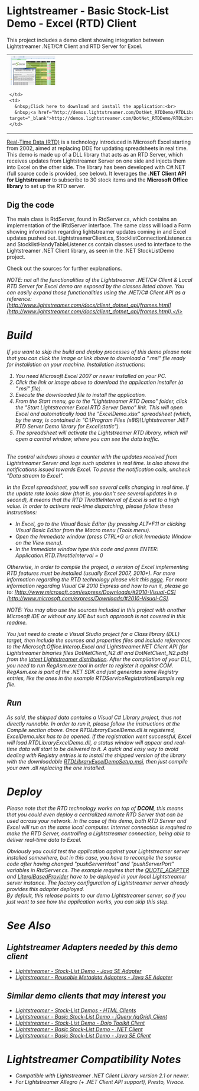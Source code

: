# Lightstreamer - Basic Stock-List Demo - Excel (RTD) Client #

This project includes a demo client showing integration between Lightstreamer .NET/C# Client and RTD Server for Excel.

<table>
  <tr>
    <td style="text-align: left">
      &nbsp;<a href="http://demos.lightstreamer.com/DotNet_RTDDemo/RTDLibraryExcelDemoSetup.msi" target="_blank"><img src="screen_rtd_new.png"></a>&nbsp;
      
    </td>
    <td>
      &nbsp;Click here to download and install the application:<br>
      &nbsp;<a href="http://demos.lightstreamer.com/DotNet_RTDDemo/RTDLibraryExcelDemoSetup.msi" target="_blank">http://demos.lightstreamer.com/DotNet_RTDDemo/RTDLibraryExcelDemoSetup.msi</a>
    </td>
  </tr>
</table>

[Real-Time Data (RTD)](http://en.wikipedia.org/wiki/Microsoft_Excel#Using_external_data) is a technology introduced in Microsoft Excel starting from 2002, aimed at replacing DDE for updating spreadsheets in real time.<br>
This demo is made up of a DLL library that acts as an RTD Server, which receives updates from Lightstreamer Server on one side and injects them into Excel on the other side. The library has been developed with C#.NET (full source code is provided, see below). It leverages the <b>.NET Client API for Lightstreamer</b> to subscribe to 30 stock items and the <b>Microsoft Office library</b> to set up the RTD server.

## Dig the code ##

The main class is RtdServer, found in RtdServer.cs, which contains an implementation of the IRtdServer interface. The same class will load a Form showing information regarding lightstreamer updates coming in and Excel updates pushed out.
LightstreamerClient.cs, StocklistConnectionListener.cs and StocklistHandyTableListener.cs contain classes used to interface to the Lightstreamer .NET Client library, as seen in the .NET StockListDemo project.
  
Check out the sources for further explanations.

<i>NOTE: not all the functionalities of the Lightstreamer .NET/C# Client & Local RTD Server for Excel demo are exposed by the classes listed above. You can easily expand those functionalities using the .NET/C# Client API as a reference: [http://www.lightstreamer.com/docs/client_dotnet_api/frames.html](http://www.lightstreamer.com/docs/client_dotnet_api/frames.html).</i>


# Build #

If you want to skip the build and deploy processes of this demo please note that you can click the image or link above to download a ".msi" file ready for installation on your machine. Installation instructions:<br>

1. You need Microsoft Excel 2007 or newer installed on your PC.
2. Click the link or image above to download the application installer (a ".msi" file).
3. Execute the downloaded file to install the application.
4. From the Start menu, go to the "Lightstreamer RTD Demo" folder, click the "Start Lightstreamer Excel RTD Server Demo" link. This will open Excel and automatically load the "ExcelDemo.xlsx" spreadsheet (which, by the way, is contained in "C:\Program Files (x86)\Lightstreamer .NET RTD Server Demo library for Excel\static").
5. The spreadsheet will activate the Lightstreamer RTD library, which will open a control window, where you can see the data traffic.
<br>
The control windows shows a counter with the updates received from Lightstreamer Server and logs such updates in real time. Is also shows the notifications issued towards Excel. To pause the notification calls, uncheck "Data stream to Excel".

In the Excel spreadsheet, you will see several cells changing in real time. If the update rate looks slow (that is, you don't see several updates in a second), it means that the RTD ThrottleInterval of Excel is set to a high value. In order to activare real-time dispatching, please follow these instructions:
* In Excel, go to the Visual Basic Editor (by pressing ALT+F11 or clicking Visual Basic Editor from the Macro menu (Tools menu).
* Open the Immediate window (press CTRL+G or click Immediate Window on the View menu).
* In the Immediate window type this code and press ENTER: Application.RTD.ThrottleInterval = 0

Otherwise, in order to compile the project, a version of Excel implementing RTD features must be installed (usually Excel 2007, 2010+). For more information regarding the RTD technology please visit this [page](http://social.msdn.microsoft.com/Search/en-us?query=RTD).
For more information regarding Visual C# 2010 Express and how to run it, please go to: [http://www.microsoft.com/express/Downloads/#2010-Visual-CS](http://www.microsoft.com/express/Downloads/#2010-Visual-CS).
  
<i>NOTE: You may also use the sources included in this project with another Microsoft IDE or without any IDE but such approach is not covered in this readme.</i>

You just need to create a Visual Studio project for a Class library (DLL) target, then include the sources and properties files and include references to the Microsoft.Office.Interop.Excel and Lightstreamer.NET Client API (for Lightstreamer binaries files DotNetClient_N2.dll and DotNetClient_N2.pdb) from the [latest Lightstreamer distribution](http://www.lightstreamer.com/download). After the compilation of your DLL, you need to run RegAsm.exe tool in order to register it against COM. RegAsm.exe is part of the .NET SDK and just generates some Registry entries, like the ones in the example RTDServiceRegistrationExample.reg file.

## Run ##
As said, the shipped data contains a Visual C# Library project, thus not directly runnable. In order to run it, please follow the instructions at the Compile section above. Once RTDLibraryExcelDemo.dll is registered, ExcelDemo.xlsx has to be opened.
If the registration went successful, Excel will load RTDLibraryExcelDemo.dll, a status window will appear and real-time data will start to be delivered to it. A quick and easy way to avoid dealing with Registry entries is to install the shipped version of the library with the downloadable [RTDLibraryExcelDemoSetup.msi](http://demos.lightstreamer.com/DotNet_RTDDemo/RTDLibraryExcelDemoSetup.msi), then just
compile your own .dll replacing the one installed.

# Deploy #
  
Please note that the RTD technology works on top of <b>DCOM</b>, this means that you could even deploy a centralized remote RTD Server that can be used across your network. In the case of this demo, both RTD Server and Excel will run on the same local computer.
Internet connection is required to make the RTD Server, controlling a Lightstreamer connection, being able to deliver real-time data to Excel.<br>

Obviously you could test the application against your Lightstreamer server installed somewhere, but in this case, you have to recompile the source code after having changed "pushServerHost" and "pushServerPort" variables in RtdServer.cs.
The example requires that the [QUOTE_ADAPTER](https://github.com/Weswit/Lightstreamer-example-Stocklist-adapter-java) and [LiteralBasedProvider](https://github.com/Weswit/Lightstreamer-example-ReusableMetadata-adapter-java) have to be deployed in your local Lightstreamer server instance. 
The factory configuration of Lightstreamer server already provides this adapter deployed.<br>
By default, this release points to our demo Lightstreamer server, so if you just want to see how the application works, you can skip this step.

# See Also #

## Lightstreamer Adapters needed by this demo client ##

* [Lightstreamer - Stock-List Demo - Java SE Adapter](https://github.com/Weswit/Lightstreamer-example-Stocklist-adapter-java)
* [Lightstreamer - Reusable Metadata Adapters - Java SE Adapter](https://github.com/Weswit/Lightstreamer-example-ReusableMetadata-adapter-java)

## Similar demo clients that may interest you ##

* [Lightstreamer - Stock-List Demos - HTML Clients](https://github.com/Weswit/Lightstreamer-example-Stocklist-client-javascript)
* [Lightstreamer - Basic Stock-List Demo - jQuery (jqGrid) Client](https://github.com/Weswit/Lightstreamer-example-StockList-client-jquery)
* [Lightstreamer - Stock-List Demo - Dojo Toolkit Client](https://github.com/Weswit/Lightstreamer-example-StockList-client-dojo)
* [Lightstreamer - Basic Stock-List Demo - .NET Client](https://github.com/Weswit/Lightstreamer-example-StockList-client-dotnet)
* [Lightstreamer - Basic Stock-List Demo - Java SE Client](https://github.com/Weswit/Lightstreamer-example-StockList-client-java)

# Lightstreamer Compatibility Notes #

- Compatible with Lightstreamer .NET Client Library version 2.1 or newer.
- For Lightstreamer Allegro (+ .NET Client API support), Presto, Vivace.
